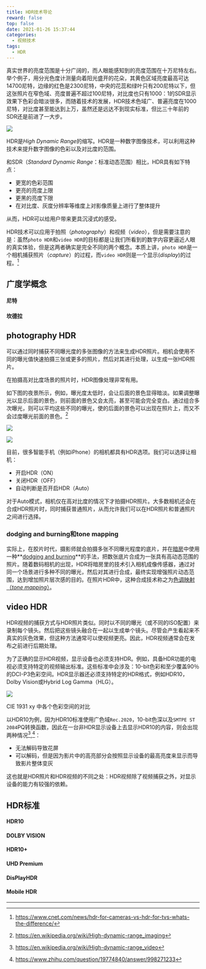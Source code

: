 ```yaml
---
title: HDR技术导论
reward: false
top: false
date: 2021-01-26 15:37:44
categories:
  - 视频技术
tags:
  - HDR
---
```


真实世界的亮度范围是十分广阔的，而人眼能感知到的亮度范围在十万尼特左右。举个例子，用分光色度计测量向着阳光盛开的花朵，其黄色区域亮度最高可达14700尼特，边缘的红色是2300尼特，中央的花蕊和绿叶只有200尼特以下，但这张照片在窄色域、亮度普遍不超过100尼特，对比度也只有1000：1的SDR显示效果下色彩会暗淡很多，而随着技术的发展，HDR技术色域广、普遍亮度在1000尼特，对比度甚至能达到上万，虽然还是远达不到现实标准，但比三十年前的SDR还是前进了一大步。

![](nit.jpg)

<!--more-->

HDR是*High Dynamic Range*的缩写。HDR是一种数字图像技术，可以利用这种技术来提升数字图像的色彩以及对比度的范围。

和SDR（*Standard Dynamic Range*：标准动态范围）相比，HDR具有如下特点：
* 更宽的色彩范围
* 更亮的亮度上限
* 更黑的亮度下限
* 在对比度、灰度分辨率等维度上对影像质量上进行了整体提升

从而，HDR可以给用户带来更具沉浸式的感受。

HDR技术可以应用于拍照（*photography*）和视频（*video*），但是需要注意的是：虽然`photo HDR`和`video HDR`的目标都是让我们所看到的数字内容更逼近人眼的真实体验，但是这两者确实是完全不同的两个概念。本质上讲，`photo HDR`是一个相机捕获照片（*capture*）的过程，而`video HDR`则是一个显示(*display*)的过程。[^1]

## 广度学概念
#### 尼特
#### 坎德拉

## photography HDR
可以通过同时捕获不同曝光度的多张图像的方法来生成HDR照片。相机会使用不同的曝光值快速拍摄三张或更多的照片，然后对其进行处理，以生成一张HDR照片。

在拍摄高对比度场景的照片时，HDR图像处理非常有用。

如下图的夜景所示，例如，曝光度太低时，会让后面的景色显得暗淡。如果调整曝光以显示后面的景色，则前面的景色又会太亮，甚至可能会完全变白。通过组合多次曝光，则可以平均这些不同的曝光，使的后面的景色可以出现在照片上，而又不会过度曝光前面的景色。[^2]

![](EVDifferent.png)

![](EVToneMapping.png)

目前，很多智能手机（例如iPhone）的相机都具有HDR选项。我们可以选择让相机：
* 开启HDR（ON）
* 关闭HDR（OFF）
* 自动判断是否开启HDR（Auto）

对于Auto模式，相机仅在高对比度的情况下才拍摄HDR照片。大多数相机还会在合成HDR照片时，同时捕获普通照片，从而允许我们可以在HDR照片和普通照片之间进行选择。

### dodging and burning和tone mapping
实际上，在胶片时代，摄影师就会拍摄多张不同曝光程度的底片，并在[暗房](https://baike.baidu.com/item/%E6%9A%97%E6%88%BF/62291)中使用一种**[dodging and burning](https://en.wikipedia.org/wiki/Dodging_and_burning)**的手法，把数张底片合成为一张具有高动态范围的照片。随着数码相机的出现，HDR将暗房里的技术引入相机成像传感器，通过对同一个场景进行多种不同的曝光，然后对其进行合成，最终实现增强照片动态范围，达到增加照片层次感的目的。在照片HDR中，这种合成技术称之为[色调映射（*tone mapping*）](https://en.wikipedia.org/wiki/Tone_mapping)。

## video HDR
HDR视频的捕获方式与HDR照片类似。同时以不同的曝光（或不同的ISO配置）来录制每个镜头。然后把这些镜头融合在一起以生成单个镜头。尽管会产生看起来不真实的灰色效果，但这种方法通常可以使视频更亮。因此，HDR视频通常会在发布之前进行后期处理。

为了正确的显示HDR视频，显示设备也必须支持HDR。例如，具备HDR功能的电视必须支持特定的视频输出标准。这些标准中会涉及：10-bit色彩和至少覆盖90％的DCI-P3色彩空间。HDR显示器还必须支持特定的HDR格式，例如HDR10，Dolby Vision或Hybrid Log Gamma（HLG）。

![](color_space.jpg)

CIE 1931 xy 中各个色彩空间的对比

以HDR10为例，因为HDR10标准使用广色域`Rec.2020`，10-bit色深以及`SMTPE ST 2084`PQ转换函数，因此在一台非HDR显示设备上去显示HDR10的内容，则会出现两种情况[^3],[^4]：
* 无法解码导致花屏
* 可以解码，但是因为影片中的高亮部分会按照显示设备的最高亮度来显示而导致影片整体变灰

这也就是HDR照片和HDR视频的不同之处：HDR视频除了视频捕获之外，对显示设备的能力有较强的依赖。

## HDR标准
#### HDR10
#### DOLBY VISION
#### HDR10+
#### UHD Premium
#### DisPlayHDR
#### Mobile HDR

---
[^1]: https://www.cnet.com/news/hdr-for-cameras-vs-hdr-for-tvs-whats-the-difference/
[^2]: https://en.wikipedia.org/wiki/High-dynamic-range_imaging
[^3]: https://en.wikipedia.org/wiki/High-dynamic-range_video
[^4]: https://www.zhihu.com/question/19774840/answer/998271233
[^5]: https://alliance.experienceuhd.com/uhd-premium-features
[^6]: https://www.experienceuhd.com/uhd-mobile-hdr-premium-features